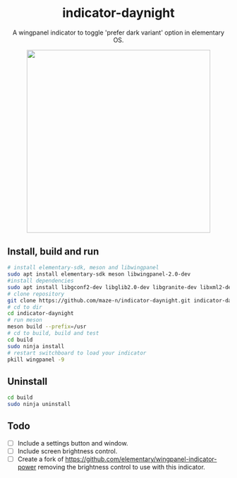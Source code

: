 <h1 align="center">indicator-daynight</h1>

<p align="center">A wingpanel indicator to toggle 'prefer dark variant' option in elementary OS.</p>

<p align="center"><img src="https://raw.githubusercontent.com/maze-n/indicator-daynight/master/screenshots/screenshot-1.png" width="415.5">
</p>

## Install, build and run

```bash
# install elementary-sdk, meson and libwingpanel
sudo apt install elementary-sdk meson libwingpanel-2.0-dev
#install dependencies
sudo apt install libgconf2-dev libglib2.0-dev libgranite-dev libxml2-dev
# clone repository
git clone https://github.com/maze-n/indicator-daynight.git indicator-daynight
# cd to dir
cd indicator-daynight
# run meson
meson build --prefix=/usr
# cd to build, build and test
cd build
sudo ninja install
# restart switchboard to load your indicator
pkill wingpanel -9
```

## Uninstall

```bash
cd build
sudo ninja uninstall
```

## Todo

- [ ] Include a settings button and window.
- [ ] Include screen brightness control.
- [ ] Create a fork of https://github.com/elementary/wingpanel-indicator-power removing the brightness control to use with this indicator.
